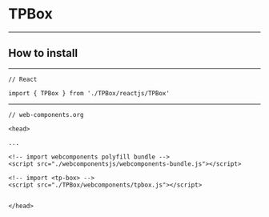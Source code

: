 # TPBox

----

## How to install

----

```
// React

import { TPBox } from './TPBox/reactjs/TPBox'
```

----

```
// web-components.org

<head>

...

<!-- import webcomponents polyfill bundle -->
<script src="./webcomponentsjs/webcomponents-bundle.js"></script>

<!-- import <tp-box> -->
<script src="./TPBox/webcomponents/tpbox.js"></script>


</head>

```




